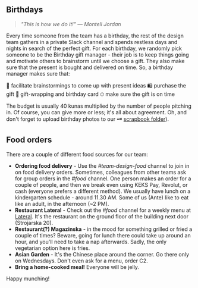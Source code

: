 ## Birthdays

> *"This is how we do it!" — Montell Jordan*

Every time someone from the team has a birthday, the rest of the design team gathers in a private Slack channel and spends restless days and nights in search of the perfect gift. For each birthday, we randomly pick someone to be the Birthday gift manager - their job is to keep things going and motivate others to brainstorm until we choose a gift. They also make sure that the present is bought and delivered on time. So, a birthday manager makes sure that:

💬 facilitate brainstormings to come up with present ideas
🛍 purchase the gift
🎁 gift-wrapping and birthday card
⏱ make sure the gift is on time

The budget is usually 40 kunas multiplied by the number of people pitching in. Of course, you can give more or less; it's all about agreement. Oh, and don't forget to upload birthday photos to our 🗝 [scrapbook folder](https://drive.google.com/drive/folders/1LvWpKhQhtg4zaJybv5-GY9CiKTl2mWsN?usp=sharing)).


## Food orders

There are a couple of different food sources for our team:

- **Ordering food delivery** - Use the *#team-design-food* channel to join in on food delivery orders. Sometimes, colleagues from other teams ask for group orders in the *#food* channel. One person makes an order for a couple of people, and then we break even using KEKS Pay, Revolut, or cash (everyone prefers a different method). We usually have lunch on a kindergarten schedule - around 11.30 AM. Some of us (Ante) like to eat like an adult, in the afternoon (~2 PM).
- **Restaurant Lateral** - Check out the *#food* channel for a weekly menu at [Lateral](https://www.facebook.com/restoranlateral/). It's the restaurant on the ground floor of the building next door (Strojarska 20).
- **Restaurant(?) Magazinska** - in the mood for something grilled or fried a couple of times? Beware, going for lunch there could take up around an hour, and you'll need to take a nap afterwards. Sadly, the only vegetarian option here is fries.
- **Asian Garden** - It's the Chinese place around the corner. Go there only on Wednesdays. Don't even ask for a menu, order C2.
- **Bring a home-cooked meal!** Everyone will be jelly.

Happy munching!
